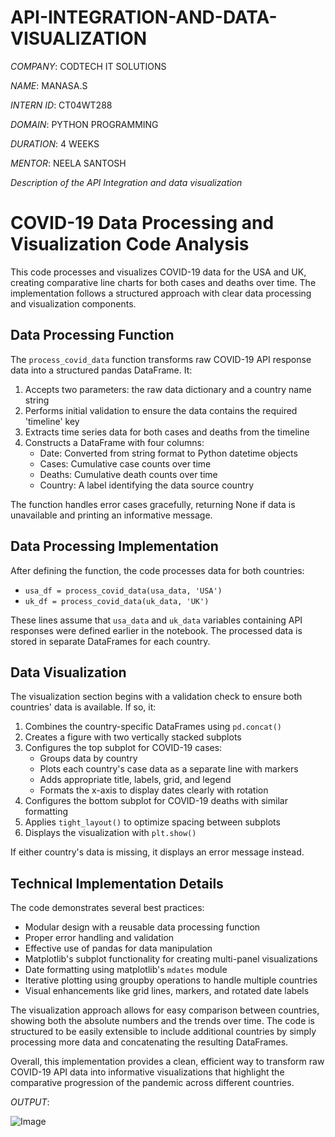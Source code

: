 # API-INTEGRATION-AND-DATA-VISUALIZATION

*COMPANY*: CODTECH IT SOLUTIONS

*NAME*: MANASA.S

*INTERN ID*: CT04WT288

*DOMAIN*: PYTHON PROGRAMMING

*DURATION*: 4 WEEKS

*MENTOR*: NEELA SANTOSH

*Description of the API Integration and data visualization*

# COVID-19 Data Processing and Visualization Code Analysis

This code processes and visualizes COVID-19 data for the USA and UK, creating comparative line charts for both cases and deaths over time. The implementation follows a structured approach with clear data processing and visualization components.

## Data Processing Function

The `process_covid_data` function transforms raw COVID-19 API response data into a structured pandas DataFrame. It:

1. Accepts two parameters: the raw data dictionary and a country name string
2. Performs initial validation to ensure the data contains the required 'timeline' key
3. Extracts time series data for both cases and deaths from the timeline
4. Constructs a DataFrame with four columns:
   - Date: Converted from string format to Python datetime objects
   - Cases: Cumulative case counts over time
   - Deaths: Cumulative death counts over time
   - Country: A label identifying the data source country

The function handles error cases gracefully, returning None if data is unavailable and printing an informative message.

## Data Processing Implementation

After defining the function, the code processes data for both countries:
- `usa_df = process_covid_data(usa_data, 'USA')`
- `uk_df = process_covid_data(uk_data, 'UK')`

These lines assume that `usa_data` and `uk_data` variables containing API responses were defined earlier in the notebook. The processed data is stored in separate DataFrames for each country.

## Data Visualization

The visualization section begins with a validation check to ensure both countries' data is available. If so, it:

1. Combines the country-specific DataFrames using `pd.concat()`
2. Creates a figure with two vertically stacked subplots
3. Configures the top subplot for COVID-19 cases:
   - Groups data by country
   - Plots each country's case data as a separate line with markers
   - Adds appropriate title, labels, grid, and legend
   - Formats the x-axis to display dates clearly with rotation
4. Configures the bottom subplot for COVID-19 deaths with similar formatting
5. Applies `tight_layout()` to optimize spacing between subplots
6. Displays the visualization with `plt.show()`

If either country's data is missing, it displays an error message instead.

## Technical Implementation Details

The code demonstrates several best practices:
- Modular design with a reusable data processing function
- Proper error handling and validation
- Effective use of pandas for data manipulation
- Matplotlib's subplot functionality for creating multi-panel visualizations
- Date formatting using matplotlib's `mdates` module
- Iterative plotting using groupby operations to handle multiple countries
- Visual enhancements like grid lines, markers, and rotated date labels

The visualization approach allows for easy comparison between countries, showing both the absolute numbers and the trends over time. The code is structured to be easily extensible to include additional countries by simply processing more data and concatenating the resulting DataFrames.

Overall, this implementation provides a clean, efficient way to transform raw COVID-19 API data into informative visualizations that highlight the comparative progression of the pandemic across different countries.



*OUTPUT*:


![Image](https://github.com/user-attachments/assets/f4ba0e37-7095-47eb-a39a-56e820a4b0a5)

